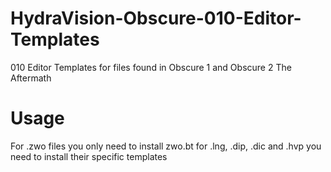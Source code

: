 # HydraVision-Obscure-010-Editor-Templates
010 Editor Templates for files found in Obscure 1 and Obscure 2 The Aftermath

# Usage
For .zwo files you only need to install zwo.bt for .lng, .dip, .dic and .hvp you need to install their specific templates
